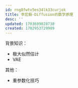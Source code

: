 ```yaml
---
id: rng8fwtv5es34lk33curjok
title: 李宏毅-Diffusion的数学原理
desc: ''
updated: 1703699028730
created: 1702953729909
---
```


背景知识：
* 极大似然估计
* VAE

其他：
* 重参数化技巧